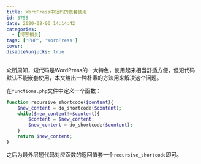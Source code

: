 ```yaml
---
title: WordPress中短码的嵌套使用
id: 3755
date: 2020-08-06 14:14:42
categories:
  - [博客相关]
tags: ['PHP', 'WordPress']
cover: 
disableNunjucks: true
---
```


众所周知，短代码是WordPress的一大特色，使用起来相当舒适方便，但短代码默认不能嵌套使用，本文给出一种朴素的方法用来解决这个问题。


在`functions.php`文件中定义一个函数：


```php
function recursive_shortcode($content){
	$new_content = do_shortcode($content);
	while($new_content!=$content){
		$content = $new_content;
		$new_content = do_shortcode($content);
	}
	return $new_content;
}
```

之后为最外层短代码对应函数的返回值套一个`recursive_shortcode`即可。
